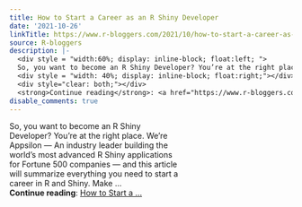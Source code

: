 ```yaml
---
title: How to Start a Career as an R Shiny Developer
date: '2021-10-26'
linkTitle: https://www.r-bloggers.com/2021/10/how-to-start-a-career-as-an-r-shiny-developer/
source: R-bloggers
description: |-
  <div style = "width:60%; display: inline-block; float:left; ">
  So, you want to become an R Shiny Developer? You’re at the right place. We’re Appsilon — An industry leader building the world’s most advanced R Shiny applications for Fortune 500 companies — and this article will summarize everything you need to start a career in R and Shiny. Make ...</div>
  <div style = "width: 40%; display: inline-block; float:right;"></div>
  <div style="clear: both;"></div>
  <strong>Continue reading</strong>: <a href="https://www.r-bloggers.com/2021/10/how-to-start-a-career-as-an-r-shiny-developer/">How to Start a ...
disable_comments: true
---
```

<div style = "width:60%; display: inline-block; float:left; ">
So, you want to become an R Shiny Developer? You’re at the right place. We’re Appsilon — An industry leader building the world’s most advanced R Shiny applications for Fortune 500 companies — and this article will summarize everything you need to start a career in R and Shiny. Make ...</div>
<div style = "width: 40%; display: inline-block; float:right;"></div>
<div style="clear: both;"></div>
<strong>Continue reading</strong>: <a href="https://www.r-bloggers.com/2021/10/how-to-start-a-career-as-an-r-shiny-developer/">How to Start a ...